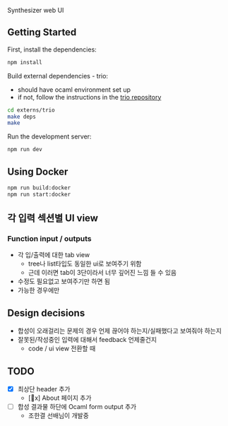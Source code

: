 Synthesizer web UI

## Getting Started

First, install the dependencies:

```bash
npm install
```

Build external dependencies - trio:

- should have ocaml environment set up
- if not, follow the instructions in the [trio repository](https://github.com/pslhy/trio)

```bash
cd externs/trio
make deps
make
```

Run the development server:

```bash
npm run dev
```

## Using Docker

```bash
npm run build:docker
npm run start:docker
```

## 각 입력 섹션별 UI view

<!--
### Type definition

- 각 정의된 타입에 대한 리스트
- 타입 추가 버튼
  - 정의된 / 기본 타입 선택 가능
- 타입 작성은 string input VS select from list

### Function definition

- 예제 함수 선택기
  - 함수에 필요한 타입도 자동으로 추가
- 함수 이름만으로 축약된 리스트 & 펼쳐서 내용 확인

### Synthesized function signature

- 정의된 타입으로부터 arguments, return type 선택 -->

### Function input / outputs

- 각 입/출력에 대한 tab view
  - tree나 list타입도 동일한 ui로 보여주기 위함
  - 근데 이러면 tab이 3단이라서 너무 깊어진 느낌 들 수 있음
  <!-- - 함수 signature에 맞게 빈칸 생성? -->
- 수정도 필요없고 보여주기만 하면 됨
- 가능한 경우에만

## Design decisions

- 합성이 오래걸리는 문제의 경우 언제 끊어야 하는지/실패했다고 보여줘야 하는지
- 잘못된/작성중인 입력에 대해서 feedback 언제줄건지
  - code / ui view 전환할 때

## TODO

- [x] 최상단 header 추가
  - [x] About 페이지 추가
- [ ] 합성 결과물 하단에 Ocaml form output 추가
  - 조한결 선배님이 개발중
